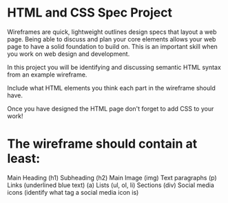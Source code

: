 # HTML and CSS Spec Project
Wireframes are quick, lightweight outlines design specs that layout a web page. Being able to discuss and plan your core elements allows your web page to have a solid foundation to build on. This is an important skill when you work on web design and development.

In this project you will be identifying and discussing semantic HTML syntax from an example wireframe.

Include what HTML elements you think each part in the wireframe should have.

Once you have designed the HTML page don't forget to add CSS to your work!

# The wireframe should contain at least:

Main Heading (h1)
Subheading (h2)
Main Image (img)
Text paragraphs (p)
Links (underlined blue text) (a)
Lists (ul, ol, li)
Sections (div)
Social media icons (identify what tag a social media icon is)
